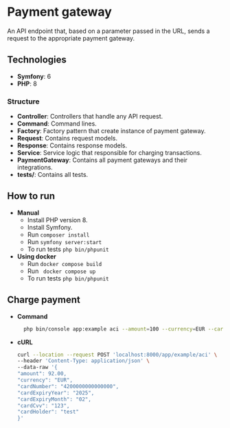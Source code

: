 # Payment gateway
   An API endpoint that, based on a parameter passed in the URL, sends a request to the appropriate payment gateway.

## Technologies
- **Symfony**: 6
- **PHP**: 8

### Structure
- **Controller**: Controllers that handle any API request.
- **Command**: Command lines.
- **Factory**: Factory pattern that create instance of payment gateway.
- **Request**: Contains request models.
- **Response**: Contains response models.
- **Service**: Service logic that responsible for charging transactions.
- **PaymentGateway**: Contains all payment gateways and their integrations.
- **tests/**: Contains all tests.


## How to run
- **Manual**
    - Install PHP version 8.
    - Install Symfony.
    - Run `composer install`
    - Run `symfony server:start`
    - To run tests `php bin/phpunit`
- **Using docker**
  - Run `docker compose build`
  - Run ` docker compose up`
  - To run tests `php bin/phpunit`

## Charge payment
- **Command**
  ```sh
    php bin/console app:example aci --amount=100 --currency=EUR --cardNumber=4111111111111111 --cardExpiryYear=2025 --cardExpiryMonth=1 --cardCvv=123 --cardHolder="test"
    ```
- **cURL**
  ```bash
  curl --location --request POST 'localhost:8000/app/example/aci' \
  --header 'Content-Type: application/json' \
  --data-raw '{
  "amount": 92.00,
  "currency": "EUR",
  "cardNumber": "4200000000000000",
  "cardExpiryYear": "2025",
  "cardExpiryMonth": "02",
  "cardCvv": "123",
  "cardHolder": "test"
  }'
```

